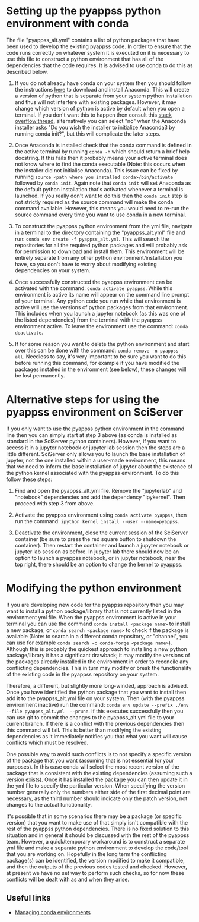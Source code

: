 # Setting up the pyappss python environment with conda

The file "pyappss_alt.yml" contains a list of python packages that have been used to develop the existing pyappss code. In order to ensure that the code runs correctly on whatever system it is executed on it is necessary to use this file to construct a python environment that has all of the dependencies that the code requires. It is advised to use conda to do this as described below.

1. If you do not already have conda on your system then you should follow the instructions [here](https://www.anaconda.com/products/individual) to download and install Anaconda. This will create a version of python that is separate from your system python installation and thus will not interfere with existing packages. However, it may change which version of python is active by default when you open a terminal. If you don't want this to happen then consult this [stack overflow thread](https://stackoverflow.com/questions/54429210/how-do-i-prevent-conda-from-activating-the-base-environment-by-default), alternatively you can select "no" when the Anaconda installer asks "Do you wish the installer to initialize Anaconda3 by running conda init?", but this will complicate the later steps.

2. Once Anaconda is installed check that the conda command is defined in the active terminal by running `conda -h` which should return a brief help docstring. If this fails then it probably means your active terminal does not know where to find the conda executable (Note: this occurs when the installer did not initialise Anaconda). This issue can be fixed by running `source <path where you installed conda>/bin/activate` followed by `conda init`. Again note that `conda init` will set Anaconda as the default python installation that's activated whenever a terminal is launched. If you really don't want to do this then the `conda init` step is not strictly required as the source command will make the conda command available. However, this means you would need to re-run the source command every time you want to use conda in a new terminal.

3. To construct the pyappss python environment from the yml file, navigate in a terminal to the directory containing the "pyappss_alt.yml" file and run: `conda env create -f pyappss_alt.yml`. This will search the repositories for all the required python packages and will probably ask for permission to download and install them. This environment will be entirely separate from any other python environment/installation you have, so you don't have to worry about modifying existing dependencies on your system.

4. Once successfully constructed the pyappss environment can be activated with the command: `conda activate pyappss`. While this environment is active its name will appear on the command line prompt of your terminal. Any python code you run while that environment is active will use the versions of python packages from that environment. This includes when you launch a jupyter notebook (as this was one of the listed dependencies) from the terminal with the pyappss environment active. To leave the environment use the command: `conda deactivate`.

5. If for some reason you want to delete the python environment and start over this can be done with the command: `conda remove -n pyappss --all`. Needless to say, it's very important to be sure you want to do this before running this command, for example if you have modified the packages installed in the environment (see below), these changes will be lost permanently.


# Alternative steps for using the pyappss environment on SciServer

If you only want to use the pyappss python environment in the command line then you can simply start at step 3 above (as conda is installed as standard in the SciServer python containers). However, if you want to access it in a jupyter notebook or jupyter lab session then the steps are a little different. SciServer only allows you to launch the base installation of jupyter, not the one installed within a user-made environment, this means that we need to inform the base installation of jupyter about the existence of the python kernel associated with the pyappss environment. To do this follow these steps:

1. Find and open the pyappss_alt.yml file. Remove the "jupyterlab" and "notebook" dependencies and add the dependency "ipykernel". Then proceed with step 3 from above.

2. Activate the pyappss environment using `conda activate pyappss`, then run the command: `ipython kernel install --user --name=pyappss`.

3. Deactivate the environment, close the current session of the SciServer container (be sure to press the red square button to shutdown the container). Then restart the container and launch a jupyter notebook or jupyter lab session as before. In jupyter lab there should now be an option to launch a pyappss notebook, or in jupyter notebook, near the top right, there should be an option to change the kernel to pyappss.


# Modifying the python environment

If you are developing new code for the pyappss repository then you may want to install a python package/library that is not currently listed in the environment yml file. When the pyappss environment is active in your terminal you can use the command `conda install <package name>` to install a new package, or `conda search <package name>` to check if the package is available (Note: to search in a different conda repository, or "channel", you can use for example `conda search -c conda-forge <package name>`). Although this is probably the quickest approach to installing a new python package/library it has a significant drawback; it may modify the versions of the packages already installed in the environment in order to reconcile any conflicting dependencies. This in turn may modify or break the functionality of the existing code in the pyappss repository on your system.

Therefore, a different, but slightly more long-winded, approach is advised. Once you have identified the python package that you want to install then add it to the pyappss_alt.yml file on your system. Then (with the pyappss environment inactive) run the command: `conda env update --prefix ./env --file pyappss_alt.yml  --prune`. If this executes successfully then you can use git to commit the changes to the pyappss_alt.yml file to your current branch. If there is a conflict with the previous dependencies then this command will fail. This is better than modifying the existing dependencies as it immediately notifies you that what you want will cause conflicts which must be resolved.

One possible way to avoid such conflicts is to not specify a specific version of the package that you want (assuming that is not essential for your purposes). In this case conda will select the most recent version of the package that is consistent with the existing dependencies (assuming such a version exists). Once it has installed the package you can then update it in the yml file to specify the particular version. When specifying the version number generally only the numbers either side of the first decimal point are necessary, as the third number should indicate only the patch version, not changes to the actual functionality.

It's possible that in some scenarios there may be a package (or specific version) that you want to make use of that simply isn't compatible with the rest of the pyappss python dependencies. There is no fixed solution to this situation and in general it should be discussed with the rest of the pyappss team. However, a quick/temporary workaround is to construct a separate yml file and make a separate python environment to develop the code/tool that you are working on. Hopefully in the long term the conflicting package(s) can be identified, the version modified to make it compatible, and then the outputs of the previous codes tested and checked. However, at present we have no set way to perform such checks, so for now these conflicts will be dealt with as and when they arise.


## Useful links

- [Managing conda environments](https://docs.conda.io/projects/conda/en/latest/user-guide/tasks/manage-environments.html#updating-an-environment)
